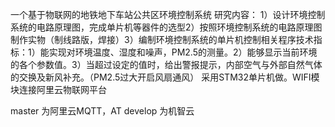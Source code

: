 一个基于物联网的地铁地下车站公共区环境控制系统
研究内容：
1）设计环境控制系统的电路原理图，完成单片机等器件的选型2）按照环境控制系统的电路原理图制作实物（制线路版，焊接）3）编制环境控制系统的单片机控制相关程序技术指标：1）能实现对环境温度、湿度和噪声，PM2.5的测量。2）能够显示当前环境的各个参数值。3）当超过设定的值时，给出警报提示，内部空气与外部自然气体的交换及新风补充。（PM2.5过大开启风扇通风）
采用STM32单片机做。WIFI模块连接阿里云物联网平台


master 为阿里云MQTT，AT
develop 为机智云
